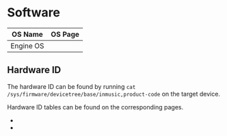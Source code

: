 # Software

| OS Name   | OS Page          |
|-----------|------------------|
| Engine OS | [](Engine-OS.md) |

[//]: # (TODO: Figure out the Head Rush OS name)

## Hardware ID

The hardware ID can be found by running `cat /sys/firmware/devicetree/base/inmusic,product-code` on the target device.

Hardware ID tables can be found on the corresponding [](Brands.md) pages.

* [](Denon-DJ.md)
* [](HeadRush.md)
